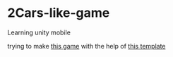 # 2Cars-like-game
Learning unity mobile

trying to make [this game](https://apps.apple.com/us/app/2-cars/id936839198) with the help of [this template](https://assetstore.unity.com/packages/templates/2-cars-template-mobile-ready-73901)
